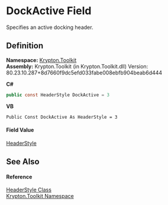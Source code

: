 # DockActive Field


Specifies an active docking header.



## Definition
**Namespace:** <a href="79d2eac2-21f4-54ff-7552-b20c33c30600.md">Krypton.Toolkit</a>  
**Assembly:** Krypton.Toolkit (in Krypton.Toolkit.dll) Version: 80.23.10.287+8d7660f9dc5efd033fabe008ebfb904beab6d444

**C#**
``` C#
public const HeaderStyle DockActive = 3
```
**VB**
``` VB
Public Const DockActive As HeaderStyle = 3
```



#### Field Value
<a href="e6d51a81-4631-7272-a3b6-453318f56060.md">HeaderStyle</a>

## See Also


#### Reference
<a href="e6d51a81-4631-7272-a3b6-453318f56060.md">HeaderStyle Class</a>  
<a href="79d2eac2-21f4-54ff-7552-b20c33c30600.md">Krypton.Toolkit Namespace</a>  
